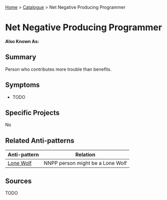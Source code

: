 [Home](../README.md) > [Catalogue](../Antipatterns_catalogue.md) > Net Negative Producing Programmer
# Net Negative Producing Programmer
**Also Known As:** 
## Summary
Person who contributes more trouble than benefits.
## Symptoms
 - TODO
## Specific Projects
No
## Related Anti-patterns
|Anti-pattern  | Relation |
|--|--|
| [Lone Wolf](Lone-Wolf.md) | NNPP person might be a Lone Wolf |
## Sources
TODO
